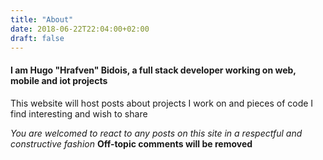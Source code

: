 ```yaml
---
title: "About"
date: 2018-06-22T22:04:00+02:00
draft: false
---
```


#### I am Hugo "Hrafven" Bidois, a full stack developer working on web, mobile and iot projects

This website will host posts about projects I work on and pieces of code I find interesting and wish to share

*You are welcomed to react to any posts on this site in a respectful and constructive fashion*
**Off-topic comments will be removed**
